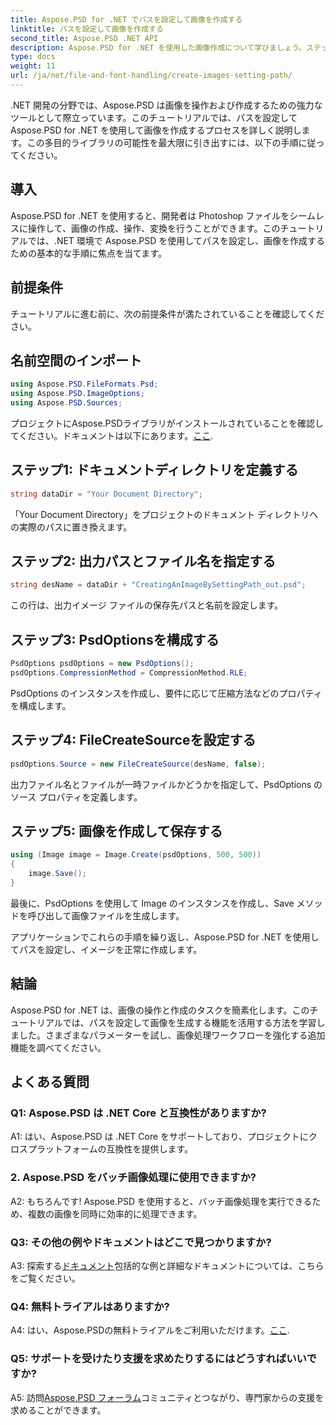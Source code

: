 ```yaml
---
title: Aspose.PSD for .NET でパスを設定して画像を作成する
linktitle: パスを設定して画像を作成する
second_title: Aspose.PSD .NET API
description: Aspose.PSD for .NET を使用した画像作成について学びましょう。ステップバイステップのガイドに従って、この強力なライブラリの可能性を解き放ちましょう。
type: docs
weight: 11
url: /ja/net/file-and-font-handling/create-images-setting-path/
---
```

.NET 開発の分野では、Aspose.PSD は画像を操作および作成するための強力なツールとして際立っています。このチュートリアルでは、パスを設定して Aspose.PSD for .NET を使用して画像を作成するプロセスを詳しく説明します。この多目的ライブラリの可能性を最大限に引き出すには、以下の手順に従ってください。

## 導入

Aspose.PSD for .NET を使用すると、開発者は Photoshop ファイルをシームレスに操作して、画像の作成、操作、変換を行うことができます。このチュートリアルでは、.NET 環境で Aspose.PSD を使用してパスを設定し、画像を作成するための基本的な手順に焦点を当てます。

## 前提条件

チュートリアルに進む前に、次の前提条件が満たされていることを確認してください。

## 名前空間のインポート

```csharp
using Aspose.PSD.FileFormats.Psd;
using Aspose.PSD.ImageOptions;
using Aspose.PSD.Sources;
```

プロジェクトにAspose.PSDライブラリがインストールされていることを確認してください。ドキュメントは以下にあります。[ここ](https://reference.aspose.com/psd/net/).

## ステップ1: ドキュメントディレクトリを定義する

```csharp
string dataDir = "Your Document Directory";
```

「Your Document Directory」をプロジェクトのドキュメント ディレクトリへの実際のパスに置き換えます。

## ステップ2: 出力パスとファイル名を指定する

```csharp
string desName = dataDir + "CreatingAnImageBySettingPath_out.psd";
```

この行は、出力イメージ ファイルの保存先パスと名前を設定します。

## ステップ3: PsdOptionsを構成する

```csharp
PsdOptions psdOptions = new PsdOptions();
psdOptions.CompressionMethod = CompressionMethod.RLE;
```

PsdOptions のインスタンスを作成し、要件に応じて圧縮方法などのプロパティを構成します。

## ステップ4: FileCreateSourceを設定する

```csharp
psdOptions.Source = new FileCreateSource(desName, false);
```

出力ファイル名とファイルが一時ファイルかどうかを指定して、PsdOptions のソース プロパティを定義します。

## ステップ5: 画像を作成して保存する

```csharp
using (Image image = Image.Create(psdOptions, 500, 500))
{
    image.Save();
}
```

最後に、PsdOptions を使用して Image のインスタンスを作成し、Save メソッドを呼び出して画像ファイルを生成します。

アプリケーションでこれらの手順を繰り返し、Aspose.PSD for .NET を使用してパスを設定し、イメージを正常に作成します。

## 結論

Aspose.PSD for .NET は、画像の操作と作成のタスクを簡素化します。このチュートリアルでは、パスを設定して画像を生成する機能を活用する方法を学習しました。さまざまなパラメーターを試し、画像処理ワークフローを強化する追加機能を調べてください。

## よくある質問

### Q1: Aspose.PSD は .NET Core と互換性がありますか?

A1: はい、Aspose.PSD は .NET Core をサポートしており、プロジェクトにクロスプラットフォームの互換性を提供します。

### 2. Aspose.PSD をバッチ画像処理に使用できますか?

A2: もちろんです! Aspose.PSD を使用すると、バッチ画像処理を実行できるため、複数の画像を同時に効率的に処理できます。

### Q3: その他の例やドキュメントはどこで見つかりますか?

 A3: 探索する[ドキュメント](https://reference.aspose.com/psd/net/)包括的な例と詳細なドキュメントについては、こちらをご覧ください。

### Q4: 無料トライアルはありますか?

 A4: はい、Aspose.PSDの無料トライアルをご利用いただけます。[ここ](https://releases.aspose.com/).

### Q5: サポートを受けたり支援を求めたりするにはどうすればいいですか?

 A5: 訪問[Aspose.PSD フォーラム](https://forum.aspose.com/c/psd/34)コミュニティとつながり、専門家からの支援を求めることができます。
